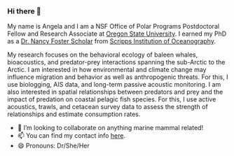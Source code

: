 ### Hi there 👋

My name is Angela and I am a NSF Office of Polar Programs Postdoctoral Fellow and Research Associate at [Oregon State University](https://oregonstate.edu/). I earned my PhD as a [Dr. Nancy Foster Scholar](https://fosterscholars.noaa.gov/) from [Scripps Institution of Oceanography](https://scripps.ucsd.edu/).

My research focuses on the behavioral ecology of baleen whales, bioacoustics, and predator-prey interactions spanning the sub-Arctic to the Arctic. I am interested in how environmental and climate change may influence migration and behavior as well as anthropogenic threats. For this, I use biologging, AIS data, and long-term passive acoustic monitoring. I am also interested in spatial relationships between predators and prey and the impact of predation on coastal pelagic fish species. For this, I use active acoustics, trawls, and cetacean survey data to assess the strength of relationships and estimate consumption rates.

- 👯 I’m looking to collaborate on anything marine mammal related! 
- 📫 You can find my contact info [here](https://directory.oregonstate.edu/?type=search&cn=szesciorka).
- 😄 Pronouns: Dr/She/Her


<!--
**azorka/azorka** is a ✨ _special_ ✨ repository because its `README.md` (this file) appears on your GitHub profile.

- 👯 I’m looking to collaborate on anything marine mammal related! 
- 🤔 I’m looking for help with ...
- 💬 Ask me about ...
- 📫 You can find my contact info here.
- 😄 Pronouns: She/Her/Hers
- 
-->
